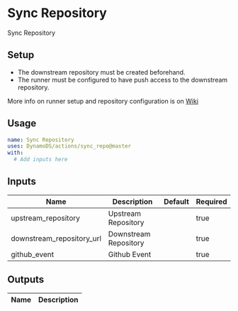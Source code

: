 <!-- ! This file is auto-generated. Please run ./utils/genereate_docs.sh sync_repo to regenerate it. -->
# Sync Repository

Sync Repository

## Setup

- The downstream repository must be created beforehand.
- The runner must be configured to have push access to the downstream repository.

More info on runner setup and repository configuration is on [Wiki](https://wiki.autodesk.com/pages/viewpage.action?pageId=2009017625)

## Usage

```yaml
name: Sync Repository
uses: DynamoDS/actions/sync_repo@master
with:
  # Add inputs here
```

## Inputs

Name | Description | Default | Required
-----|-------------|---------|---------
upstream_repository | Upstream Repository |  | true
downstream_repository_url | Downstream Repository |  | true
github_event | Github Event |  | true

## Outputs

Name | Description
-----|-----------


